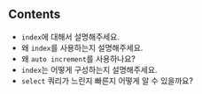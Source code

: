 ## Contents
- `index`에 대해서 설명해주세요.
- 왜 `index`를 사용하는지 설명해주세요.
- 왜 `auto increment`를 사용하나요?
- `index`는 어떻게 구성하는지 설명해주세요.
- `select` 쿼리가 느린지 빠른지 어떻게 알 수 있을까요?

